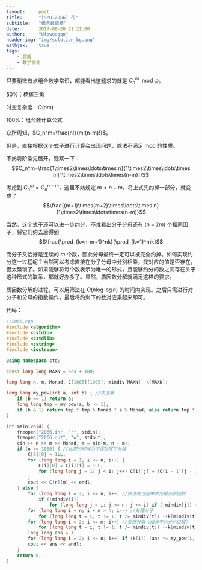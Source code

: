 ```yaml
---
layout:     post
title:      "[SMOJ2066] 花"
subtitle:   "组合数取模"
date:       2017-08-20 21:21:00
author:     "Ufowoqqqo"
header-img: "img/solution_bg.png"
mathjax:    true
tags:
    - 题解
    - 数学相关
---
```



只要稍微有点组合数学常识，都能看出这题求的就是 $C_n^m\mod p$。  


50%：杨辉三角  

时空复杂度：$O(nm)$  


100%：组合数计算公式  

众所周知，$C_n^m=\frac{n!}{m!(n-m)!}$。  

但是，直接根据这个式子进行计算会出现问题，除法不满足 mod 的性质。  

不妨将阶乘先展开，观察一下：$$C_n^m=\frac{1\times2\times\ldots\times n}{1\times2\times\ldots\times m[1\times2\times\ldots\times(n-m)]}$$

考虑到  $C_n^m=C_n^{n-m}$，这里不妨规定 $m < n-m$。将上式先约掉一部分，就变成了$$\frac{(m+1)\times(m+2)\times\ldots\times n}{1\times2\times\ldots\times(n-m)}$$

当然，这个式子还可以进一步约分，不难看出分子分母还有 $(n-2m)$ 个相同因子，将它们约去后得到$$\frac{\prod_{k=n-m+1}^nk}{\prod_{k=1}^mk}$$

而分子又恰好是连续的 $m$ 个数，因此分母最终一定可以被完全约掉。如何实现约分这一过程呢？当然可以考虑直接在分子分母中分别相乘，找对应的值是否存在，但太繁琐了。如果能够将每个数表示为唯一的形式，且能够约分的数之间存在关于这种形式的联系，那就好办多了。显然，质因数分解就满足这样的要求。  


质因数分解的过程，可以用筛法在 $O(n\log\log n)$ 的时间内实现。之后只需进行对分子和分母的指数操作，最后将约剩下的数对应乘起来即可。  
  

代码：
```cpp
//2066.cpp
#include <algorithm>
#include <cstdio>
#include <cstdlib>
#include <cstring>
#include <iostream>

using namespace std;

const long long MAXN = 5e4 + 100;

long long n, m, Monad, C[1005][1005], mindiv[MAXN], k[MAXN];

long long my_pow(int a, int b) { //快速幂
	if (b == 1) return a;
	long long tmp = my_pow(a, b >> 1);
	if (b & 1) return tmp * tmp % Monad * a % Monad; else return tmp * tmp % Monad;
}

int main(void) {
	freopen("2066.in", "r", stdin);
	freopen("2066.out", "w", stdout);
	cin >> n >> m >> Monad; m = min(m, n - m);
	if (n <= 1000) { //比赛的时候为了保险写了分段
		C[0][0] = 1LL;
		for (long long i = 1; i <= n; i++) {
			C[i][0] = C[i][i] = 1LL;
			for (long long j = 1; j < i; j++) C[i][j] = (C[i - 1][j - 1] + C[i - 1][j]) % Monad;
		}
		cout << C[n][m] << endl;
	} else {
		for (long long i = 2; i <= n; i++) //筛法的过程中求出最小质因数
			if (!mindiv[i])
				for (long long j = i; j <= n; j += i) if (!mindiv[j]) mindiv[j] = i;
		for (long long i = n; i + m > n; i--) //处理分子
			for (long long t = i; t != 1; t /= mindiv[t]) ++k[mindiv[t]];
		for (long long i = 2; i <= m; i++) //处理分母（相当于约分的过程）
			for (long long t = i; t != 1; t /= mindiv[t]) --k[mindiv[t]];
		long long ans = 1;
		for (long long i = 2; i <= n; i++) if (k[i]) (ans *= my_pow(i, k[i])) %= Monad;
		cout << ans << endl;
	}
	return 0;
}
```
